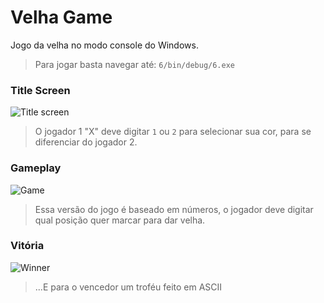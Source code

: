 # Velha Game
Jogo da velha no modo console do Windows. 
> Para jogar basta navegar até: `6/bin/debug/6.exe`

### Title Screen
![Title screen](https://1.bp.blogspot.com/-0dPE5QxxFFA/X-x4miYn9OI/AAAAAAAA2no/sxak7o_8wsMLostGMOSpCzXSrDYVOW3UQCPcBGAYYCw/s0/velha1.png)
> O jogador 1 "X" deve digitar `1` ou `2` para selecionar sua cor, para se diferenciar do jogador 2.

### Gameplay
![Game](https://1.bp.blogspot.com/-rL-6lHi71tM/X-x4m_beT4I/AAAAAAAA2no/vtUEJKOOgXMlo4TWiWOReRkw8CCfh15VACPcBGAYYCw/s0/velha2.png)
> Essa versão do jogo é baseado em números, o jogador deve digitar qual posição quer marcar para dar velha.

### Vitória
![Winner](https://1.bp.blogspot.com/-vDFrDrtWURI/X-x4nI9WbxI/AAAAAAAA2ns/JZTCYqxXUPklUr3uDohkVBpTG71zAkUCQCPcBGAYYCw/s0/velha3.png)
> ...E para o vencedor um troféu feito em ASCII
